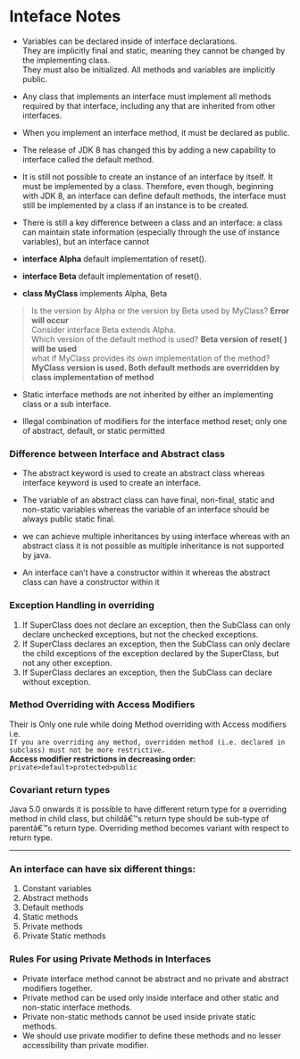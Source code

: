 # Inteface Notes

* Variables can be declared inside of interface declarations.   
They are implicitly final and static, meaning they cannot be changed by the implementing
class.   
They must also be initialized. All methods and variables are implicitly public.


* Any class that implements an interface must implement all methods required by that interface,
including any that are inherited from other interfaces.


* When you implement an interface method, it must be declared as public.


* The release of JDK 8 has changed this by adding a new capability to interface called the default method.


* It is still not possible to create an instance of an interface by itself. It must be implemented by
a class. Therefore, even though, beginning with JDK 8, an interface can define default
methods, the interface must still be implemented by a class if an instance is to be created.


* There is still a key difference between a class and an interface: a class can maintain state information
(especially through the use of instance variables), but an interface cannot


* **interface Alpha** default implementation of reset().
* **interface Beta** default implementation of reset().
* **class MyClass** implements Alpha, Beta   
> Is the version by Alpha or the version by Beta used by MyClass? **Error will occur**  
> Consider interface Beta extends Alpha.  
> Which version of the default method is used? **Beta version of reset( ) will be used**  
> what if MyClass provides its own implementation of the method? **MyClass version is used. Both default methods are overridden by class           implementation of method**


* Static interface methods are not inherited by either an implementing
class or a sub interface.


* Illegal combination of modifiers for the interface method reset; 
only one of abstract, default, or static permitted

### Difference between Interface and Abstract class

* The abstract keyword is used to create an abstract class whereas interface keyword is used to create an interface.

* The variable of an abstract class can have final, non-final, static and non-static variables whereas the variable of an interface should be always public static final.

* we can achieve multiple inheritances by using interface whereas with an abstract class it is not possible as multiple inheritance is not supported by java.

* An interface can’t have a constructor within it whereas the abstract class can have a constructor within it

### Exception Handling in overriding

1. If SuperClass does not declare an exception, then the SubClass can only declare unchecked exceptions, but not the checked exceptions.
2. If SuperClass declares an exception, then the SubClass can only declare the child exceptions of the exception declared by the SuperClass, but not any other exception.
3. If SuperClass declares an exception, then the SubClass can declare without exception.

### Method Overriding with Access Modifiers

Their is Only one rule while doing Method overriding with Access modifiers i.e.   
`If you are overriding any method, overridden method (i.e. declared in subclass) must not be more restrictive.`  
**Access modifier restrictions in decreasing order:**
`private>default>protected>public`

### Covariant return types
Java 5.0 onwards it is possible to have different return type for a overriding method in child class, but childâ€™s return type should be sub-type of parentâ€™s return type. Overriding method becomes variant with respect to return type.

***
### An interface can have six different things:
1. Constant variables
2. Abstract methods
3. Default methods
4. Static methods
5. Private methods
6. Private Static methods

### Rules For using Private Methods in Interfaces

* Private interface method cannot be abstract and no private and abstract modifiers together.
* Private method can be used only inside interface and other static and non-static interface methods.
* Private non-static methods cannot be used inside private static methods.
* We should use private modifier to define these methods and no lesser accessibility than private modifier.



